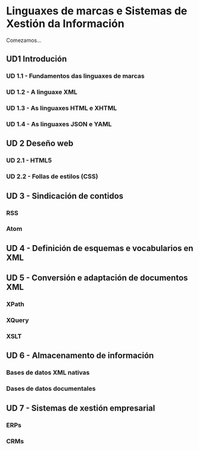 # Linguaxes de marcas e Sistemas de Xestión da Información
Comezamos...

## UD1 Introdución

### UD 1.1 - Fundamentos das linguaxes de marcas

### UD 1.2 - A linguaxe XML

### UD 1.3 - As linguaxes HTML e XHTML

### UD 1.4 - As linguaxes JSON e YAML

## UD 2 Deseño web

### UD 2.1 - HTML5

### UD 2.2 - Follas de estilos (CSS)

## UD 3 - Sindicación de contidos

### RSS

### Atom

## UD 4 - Definición de esquemas e vocabularios en XML

## UD 5 - Conversión e adaptación de documentos XML

### XPath

### XQuery

### XSLT

## UD 6 - Almacenamento de información

### Bases de datos XML nativas

### Dases de datos documentales

## UD 7 - Sistemas de xestión empresarial

### ERPs

### CRMs
